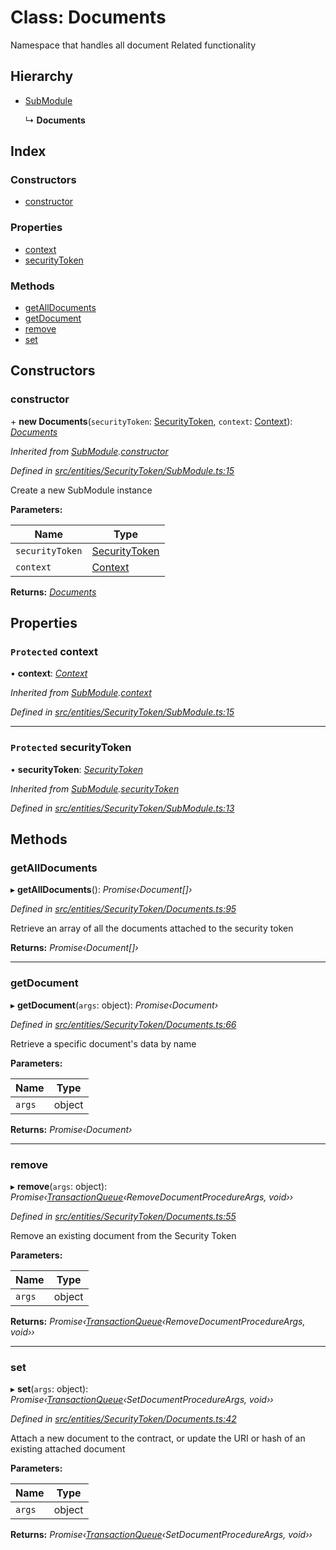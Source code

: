 # Class: Documents

Namespace that handles all document Related functionality

## Hierarchy

* [SubModule](entities.securitytoken.submodule.md)

  ↳ **Documents**

## Index

### Constructors

* [constructor](entities.securitytoken.documents.md#constructor)

### Properties

* [context](entities.securitytoken.documents.md#protected-context)
* [securityToken](entities.securitytoken.documents.md#protected-securitytoken)

### Methods

* [getAllDocuments](entities.securitytoken.documents.md#getalldocuments)
* [getDocument](entities.securitytoken.documents.md#getdocument)
* [remove](entities.securitytoken.documents.md#remove)
* [set](entities.securitytoken.documents.md#set)

## Constructors

###  constructor

\+ **new Documents**(`securityToken`: [SecurityToken](entities.securitytoken.securitytoken.md), `context`: [Context](_context_.context.md)): *[Documents](entities.securitytoken.documents.md)*

*Inherited from [SubModule](entities.securitytoken.submodule.md).[constructor](entities.securitytoken.submodule.md#constructor)*

*Defined in [src/entities/SecurityToken/SubModule.ts:15](https://github.com/PolymathNetwork/polymath-sdk/blob/ce52226/src/entities/SecurityToken/SubModule.ts#L15)*

Create a new SubModule instance

**Parameters:**

Name | Type |
------ | ------ |
`securityToken` | [SecurityToken](entities.securitytoken.securitytoken.md) |
`context` | [Context](_context_.context.md) |

**Returns:** *[Documents](entities.securitytoken.documents.md)*

## Properties

### `Protected` context

• **context**: *[Context](_context_.context.md)*

*Inherited from [SubModule](entities.securitytoken.submodule.md).[context](entities.securitytoken.submodule.md#protected-context)*

*Defined in [src/entities/SecurityToken/SubModule.ts:15](https://github.com/PolymathNetwork/polymath-sdk/blob/ce52226/src/entities/SecurityToken/SubModule.ts#L15)*

___

### `Protected` securityToken

• **securityToken**: *[SecurityToken](entities.securitytoken.securitytoken.md)*

*Inherited from [SubModule](entities.securitytoken.submodule.md).[securityToken](entities.securitytoken.submodule.md#protected-securitytoken)*

*Defined in [src/entities/SecurityToken/SubModule.ts:13](https://github.com/PolymathNetwork/polymath-sdk/blob/ce52226/src/entities/SecurityToken/SubModule.ts#L13)*

## Methods

###  getAllDocuments

▸ **getAllDocuments**(): *Promise‹Document[]›*

*Defined in [src/entities/SecurityToken/Documents.ts:95](https://github.com/PolymathNetwork/polymath-sdk/blob/ce52226/src/entities/SecurityToken/Documents.ts#L95)*

Retrieve an array of all the documents attached to the security token

**Returns:** *Promise‹Document[]›*

___

###  getDocument

▸ **getDocument**(`args`: object): *Promise‹Document›*

*Defined in [src/entities/SecurityToken/Documents.ts:66](https://github.com/PolymathNetwork/polymath-sdk/blob/ce52226/src/entities/SecurityToken/Documents.ts#L66)*

Retrieve a specific document's data by name

**Parameters:**

Name | Type |
------ | ------ |
`args` | object |

**Returns:** *Promise‹Document›*

___

###  remove

▸ **remove**(`args`: object): *Promise‹[TransactionQueue](entities.transactionqueue.md)‹RemoveDocumentProcedureArgs, void››*

*Defined in [src/entities/SecurityToken/Documents.ts:55](https://github.com/PolymathNetwork/polymath-sdk/blob/ce52226/src/entities/SecurityToken/Documents.ts#L55)*

Remove an existing document from the Security Token

**Parameters:**

Name | Type |
------ | ------ |
`args` | object |

**Returns:** *Promise‹[TransactionQueue](entities.transactionqueue.md)‹RemoveDocumentProcedureArgs, void››*

___

###  set

▸ **set**(`args`: object): *Promise‹[TransactionQueue](entities.transactionqueue.md)‹SetDocumentProcedureArgs, void››*

*Defined in [src/entities/SecurityToken/Documents.ts:42](https://github.com/PolymathNetwork/polymath-sdk/blob/ce52226/src/entities/SecurityToken/Documents.ts#L42)*

Attach a new document to the contract, or update the URI or hash of an existing attached document

**Parameters:**

Name | Type |
------ | ------ |
`args` | object |

**Returns:** *Promise‹[TransactionQueue](entities.transactionqueue.md)‹SetDocumentProcedureArgs, void››*
